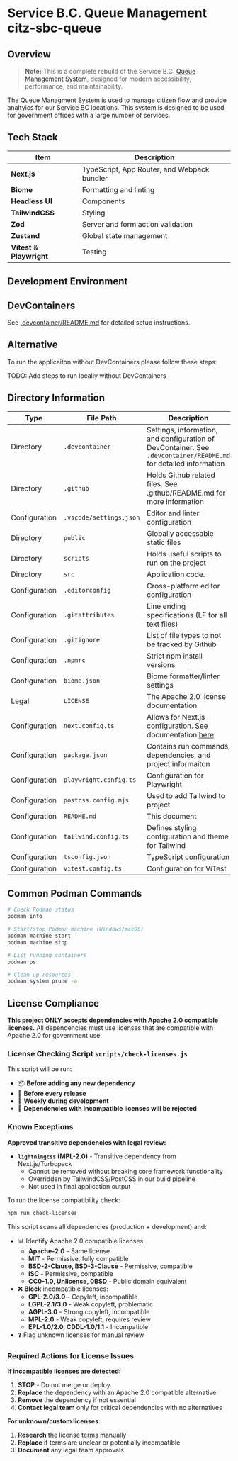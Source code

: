 # Service B.C. Queue Management citz-sbc-queue

## Overview

> **Note:** This is a complete rebuild of the Service B.C. [Queue Management System](https://github.com/bcgov/queue-management), designed for modern accessibility, performance, and maintainability.

The Queue Managment System is used to manage citizen flow and provide analtyics for our Service BC locations. This system is designed to be used for government offices with a large number of services.

## Tech Stack
| Item | Description |
|------|-------------|
| **Next.js** | TypeScript, App Router, and Webpack bundler |
| **Biome** | Formatting and linting |
| **Headless UI** | Components |
| **TailwindCSS** | Styling |
| **Zod** | Server and form action validation |
| **Zustand** | Global state management |
| **Vitest** & **Playwright** | Testing |

## Development Environment

## DevContainers

See [.devcontainer/README.md](.devcontainer/README.md) for detailed setup instructions.

## Alternative

To run the applicaiton without DevContainers please follow these steps:

TODO: Add steps to run locally without DevContainers

## Directory Information

| Type | File Path | Description |
| ---- | --------- | ----------- |
| Directory | `.devcontainer` | Settings, information, and configuration of DevContainer. See `.devcontainer/README.md` for detailed information |
| Directory | `.github` | Holds Github related files. See .github/README.md for more information |
| Configuration | `.vscode/settings.json` | Editor and linter configuration |
| Directory | `public` | Globally accessable static files |
| Directory | `scripts` | Holds useful scripts to run on the project |
| Directory | `src` | Application code. |
| Configuration | `.editorconfig` | Cross-platform editor configuration |
| Configuration | `.gitattributes` | Line ending specifications (LF for all text files) |
| Configuration | `.gitignore` | List of file types to not be tracked by Github  |
| Configuration | `.npmrc` | Strict npm install versions |
| Configuration | `biome.json` | Biome formatter/linter settings |
| Legal | `LICENSE` | The Apache 2.0 license documentation |
| Configuration | `next.config.ts` | Allows for Next.js configuration. See documentation [here](https://nextjs.org/docs/app/api-reference/config/next-config-js#typescript) |
| Configuration | `package.json` | Contains run commands, dependencies, and project informaiton |
| Configuration | `playwright.config.ts` | Configuration for Playwright |
| Configuration | `postcss.config.mjs` | Used to add Tailwind to project |
| Configuration | `README.md` | This document |
| Configuration | `tailwind.config.ts` | Defines styling configuration and theme for Tailwind |
| Configuration | `tsconfig.json` | TypeScript configuration |
| Configuration | `vitest.config.ts` | Configuration for ViTest |


## Common Podman Commands

```bash
# Check Podman status
podman info

# Start/stop Podman machine (Windows/macOS)
podman machine start
podman machine stop

# List running containers
podman ps

# Clean up resources
podman system prune -a
```

## License Compliance

**This project ONLY accepts dependencies with Apache 2.0 compatible licenses.** All dependencies must use licenses that are compatible with Apache 2.0 for government use.

### License Checking Script `scripts/check-licenses.js`

This script will be run:
- 📦 **Before adding any new dependency**
- 🔄 **Before every release**
- 📅 **Weekly during development**
- 🚫 **Dependencies with incompatible licenses will be rejected**

### Known Exceptions

**Approved transitive dependencies with legal review:**
- **`lightningcss` (MPL-2.0)** - Transitive dependency from Next.js/Turbopack
  - Cannot be removed without breaking core framework functionality
  - Overridden by TailwindCSS/PostCSS in our build pipeline
  - Not used in final application output

To run the license compatibility check:
```bash
npm run check-licenses
```

This script scans all dependencies (production + development) and:
- 📊 Identify Apache 2.0 compatible licenses
  - **Apache-2.0** - Same license
  - **MIT** - Permissive, fully compatible
  - **BSD-2-Clause, BSD-3-Clause** - Permissive, compatible
  - **ISC** - Permissive, compatible
  - **CC0-1.0, Unlicense, 0BSD** - Public domain equivalent
- ❌ **Block** incompatible licenses:
  - **GPL-2.0/3.0** - Copyleft, incompatible
  - **LGPL-2.1/3.0** - Weak copyleft, problematic
  - **AGPL-3.0** - Strong copyleft, incompatible
  - **MPL-2.0** - Weak copyleft, requires review
  - **EPL-1.0/2.0, CDDL-1.0/1.1** - Incompatible
- ❓ Flag unknown licenses for manual review

### Required Actions for License Issues

**If incompatible licenses are detected:**
1. **STOP** - Do not merge or deploy
2. **Replace** the dependency with an Apache 2.0 compatible alternative
3. **Remove** the dependency if not essential
4. **Contact legal team** only for critical dependencies with no alternatives

**For unknown/custom licenses:**
1. **Research** the license terms manually
2. **Replace** if terms are unclear or potentially incompatible
3. **Document** any legal team approvals
